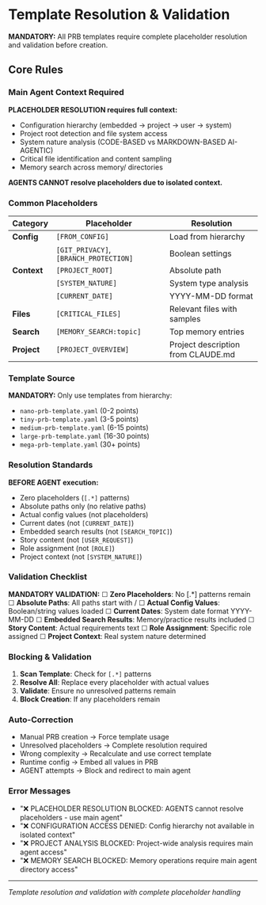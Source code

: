 # Template Resolution & Validation

**MANDATORY:** All PRB templates require complete placeholder resolution and validation before creation.

## Core Rules

### Main Agent Context Required
**PLACEHOLDER RESOLUTION requires full context:**
- Configuration hierarchy (embedded → project → user → system)
- Project root detection and file system access
- System nature analysis (CODE-BASED vs MARKDOWN-BASED AI-AGENTIC)
- Critical file identification and content sampling
- Memory search across memory/ directories

**AGENTS CANNOT resolve placeholders due to isolated context.**

### Common Placeholders

| Category | Placeholder | Resolution |
|----------|-------------|------------|
| **Config** | `[FROM_CONFIG]` | Load from hierarchy |
| | `[GIT_PRIVACY]`, `[BRANCH_PROTECTION]` | Boolean settings |
| **Context** | `[PROJECT_ROOT]` | Absolute path |
| | `[SYSTEM_NATURE]` | System type analysis |
| | `[CURRENT_DATE]` | YYYY-MM-DD format |
| **Files** | `[CRITICAL_FILES]` | Relevant files with samples |
| **Search** | `[MEMORY_SEARCH:topic]` | Top memory entries |
| **Project** | `[PROJECT_OVERVIEW]` | Project description from CLAUDE.md |

### Template Source
**MANDATORY:** Only use templates from hierarchy:
- `nano-prb-template.yaml` (0-2 points)
- `tiny-prb-template.yaml` (3-5 points)
- `medium-prb-template.yaml` (6-15 points)
- `large-prb-template.yaml` (16-30 points)
- `mega-prb-template.yaml` (30+ points)

### Resolution Standards
**BEFORE AGENT execution:**
- Zero placeholders (`[.*]` patterns)
- Absolute paths only (no relative paths)
- Actual config values (not placeholders)
- Current dates (not `[CURRENT_DATE]`)
- Embedded search results (not `[SEARCH_TOPIC]`)
- Story content (not `[USER_REQUEST]`)
- Role assignment (not `[ROLE]`)
- Project context (not `[SYSTEM_NATURE]`)

### Validation Checklist
**MANDATORY VALIDATION:**
☐ **Zero Placeholders**: No [.*] patterns remain
☐ **Absolute Paths**: All paths start with /
☐ **Actual Config Values**: Boolean/string values loaded
☐ **Current Dates**: System date format YYYY-MM-DD
☐ **Embedded Search Results**: Memory/practice results included
☐ **Story Content**: Actual requirements text
☐ **Role Assignment**: Specific role assigned
☐ **Project Context**: Real system nature determined

### Blocking & Validation
1. **Scan Template**: Check for `[.*]` patterns
2. **Resolve All**: Replace every placeholder with actual values
3. **Validate**: Ensure no unresolved patterns remain
4. **Block Creation**: If any placeholders remain

### Auto-Correction
- Manual PRB creation → Force template usage
- Unresolved placeholders → Complete resolution required
- Wrong complexity → Recalculate and use correct template
- Runtime config → Embed all values in PRB
- AGENT attempts → Block and redirect to main agent

### Error Messages
- "❌ PLACEHOLDER RESOLUTION BLOCKED: AGENTS cannot resolve placeholders - use main agent"
- "❌ CONFIGURATION ACCESS DENIED: Config hierarchy not available in isolated context"
- "❌ PROJECT ANALYSIS BLOCKED: Project-wide analysis requires main agent access"
- "❌ MEMORY SEARCH BLOCKED: Memory operations require main agent directory access"

---
*Template resolution and validation with complete placeholder handling*